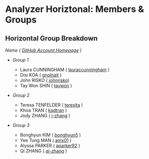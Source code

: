 Analyzer Horiztonal: Members & Groups
==================

Horizontal Group Breakdown
-----
_Name ( [GitHub Account Homepage](https://github.com) )_
  - _Group 1_
    - Laura CUNNINGHAM ( [lauraccunningham](https://github.com/lauraccunningham) )
    - Disi KOA ( [gnolnait](http://github.com/gnolnait) )
    - John RISKO ( [johnrisko](http://github.com/johnrisko))
    - Tay Won SHIN ( [taywon](http://github.com/taywon) )

  - _Group 2_
    - Teresa TENFELDER ( [teresita](http://github.com/teresita) )
    - Khoa TRAN ( [kqdtran](http://github.com/kqdtran) )
    - Jody ZHANG ( [j-zhang](http://github.com/j-zhang) )

  - _Group 3_
    - Bonghyun KIM ( [bonghyun5](http://github.com/bonghyun5) )
    - Yee Tung MAN ( [amx01](http://github.com/amx01) )
    - Alyssa PARKER ( [aparker92](http://github.com/aparker92) )
    - Qi ZHANG ( [qi-zhang](http://github.com/qi-zhang) )

